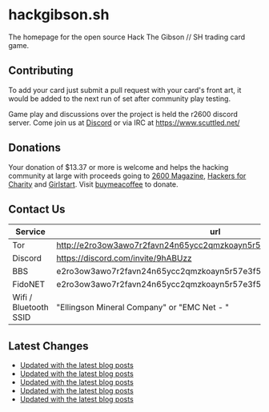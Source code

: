 # hackgibson.sh
The homepage for the open source Hack The Gibson // SH trading card game.


## Contributing

To add your card just submit a pull request with your card's front art, it would be added to the next run of set after community play testing.

Game play and discussions over the project is held the r2600 discord server. Come join us at [Discord](https://discord.com/invite/9hABUzz) or via IRC at https://www.scuttled.net/


## Donations

Your donation of $13.37 or more is welcome and helps the hacking community at large with proceeds going to [2600 Magazine](https://2600.com/), [Hackers for Charity](https://hackersforcharity.org) and [Girlstart](https://girlstart.org).  Visit [buymeacoffee](https://www.buymeacoffee.com/hackgibson.sh) to donate.


## Contact Us

Service | url
-|-
Tor | http://e2ro3ow3awo7r2favn24n65ycc2qmzkoayn5r57e3f56nvjwdcgg32ad.onion
Discord | https://discord.com/invite/9hABUzz
BBS | e2ro3ow3awo7r2favn24n65ycc2qmzkoayn5r57e3f56nvjwdcgg32ad.onion:23
FidoNET | e2ro3ow3awo7r2favn24n65ycc2qmzkoayn5r57e3f56nvjwdcgg32ad.onion:24554
Wifi / Bluetooth SSID | "Ellingson Mineral Company" or "EMC Net - <fidonet address>"

## Latest Changes
<!-- BLOG-POST-LIST:START -->
- [Updated with the latest blog posts](https://github.com/DFW2600/hackgibson.sh/commit/fd8a46d5e4dabed3e31e1591b1b3d5c890873cf6)
- [Updated with the latest blog posts](https://github.com/DFW2600/hackgibson.sh/commit/2459f16a0338e60ad5955fb82ca70397c1bb59f6)
- [Updated with the latest blog posts](https://github.com/DFW2600/hackgibson.sh/commit/82f9d2d68e3122a62ff22357e97e8518b301365f)
- [Updated with the latest blog posts](https://github.com/DFW2600/hackgibson.sh/commit/cf378d45cd7805f314d76fe10743f35204bced52)
- [Updated with the latest blog posts](https://github.com/DFW2600/hackgibson.sh/commit/7d3b358c97ebc845b056826b2d8accbf5ec644db)
<!-- BLOG-POST-LIST:END -->
